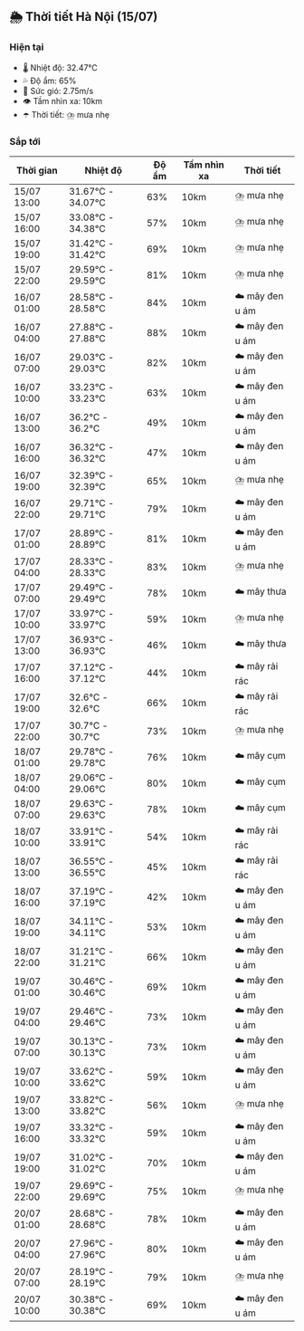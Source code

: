 ## 🌦️ Thời tiết Hà Nội (15/07)

### Hiện tại

- 🌡️ Nhiệt độ: 32.47℃
- 💦 Độ ẩm: 65%
- 💨 Sức gió: 2.75m/s
- 👁️ Tầm nhìn xa: 10km
- ☂️ Thời tiết: ⛈️ mưa nhẹ

### Sắp tới

| Thời gian | Nhiệt độ | Độ ẩm | Tầm nhìn xa | Thời tiết |
| --- | --- | --- | --- | --- |
| 15/07 13:00 | 31.67℃ - 34.07℃ | 63% | 10km | ⛈️ mưa nhẹ |
| 15/07 16:00 | 33.08℃ - 34.38℃ | 57% | 10km | ⛈️ mưa nhẹ |
| 15/07 19:00 | 31.42℃ - 31.42℃ | 69% | 10km | ⛈️ mưa nhẹ |
| 15/07 22:00 | 29.59℃ - 29.59℃ | 81% | 10km | ⛈️ mưa nhẹ |
| 16/07 01:00 | 28.58℃ - 28.58℃ | 84% | 10km | ☁️ mây đen u ám |
| 16/07 04:00 | 27.88℃ - 27.88℃ | 88% | 10km | ☁️ mây đen u ám |
| 16/07 07:00 | 29.03℃ - 29.03℃ | 82% | 10km | ☁️ mây đen u ám |
| 16/07 10:00 | 33.23℃ - 33.23℃ | 63% | 10km | ☁️ mây đen u ám |
| 16/07 13:00 | 36.2℃ - 36.2℃ | 49% | 10km | ☁️ mây đen u ám |
| 16/07 16:00 | 36.32℃ - 36.32℃ | 47% | 10km | ☁️ mây đen u ám |
| 16/07 19:00 | 32.39℃ - 32.39℃ | 65% | 10km | ⛈️ mưa nhẹ |
| 16/07 22:00 | 29.71℃ - 29.71℃ | 79% | 10km | ☁️ mây đen u ám |
| 17/07 01:00 | 28.89℃ - 28.89℃ | 81% | 10km | ☁️ mây đen u ám |
| 17/07 04:00 | 28.33℃ - 28.33℃ | 83% | 10km | ⛈️ mưa nhẹ |
| 17/07 07:00 | 29.49℃ - 29.49℃ | 78% | 10km | ☁️ mây thưa |
| 17/07 10:00 | 33.97℃ - 33.97℃ | 59% | 10km | ⛈️ mưa nhẹ |
| 17/07 13:00 | 36.93℃ - 36.93℃ | 46% | 10km | ☁️ mây thưa |
| 17/07 16:00 | 37.12℃ - 37.12℃ | 44% | 10km | ☁️ mây rải rác |
| 17/07 19:00 | 32.6℃ - 32.6℃ | 66% | 10km | ☁️ mây rải rác |
| 17/07 22:00 | 30.7℃ - 30.7℃ | 73% | 10km | ⛈️ mưa nhẹ |
| 18/07 01:00 | 29.78℃ - 29.78℃ | 76% | 10km | ☁️ mây cụm |
| 18/07 04:00 | 29.06℃ - 29.06℃ | 80% | 10km | ☁️ mây cụm |
| 18/07 07:00 | 29.63℃ - 29.63℃ | 78% | 10km | ☁️ mây cụm |
| 18/07 10:00 | 33.91℃ - 33.91℃ | 54% | 10km | ☁️ mây rải rác |
| 18/07 13:00 | 36.55℃ - 36.55℃ | 45% | 10km | ☁️ mây rải rác |
| 18/07 16:00 | 37.19℃ - 37.19℃ | 42% | 10km | ☁️ mây đen u ám |
| 18/07 19:00 | 34.11℃ - 34.11℃ | 53% | 10km | ☁️ mây đen u ám |
| 18/07 22:00 | 31.21℃ - 31.21℃ | 66% | 10km | ☁️ mây đen u ám |
| 19/07 01:00 | 30.46℃ - 30.46℃ | 69% | 10km | ☁️ mây đen u ám |
| 19/07 04:00 | 29.46℃ - 29.46℃ | 73% | 10km | ☁️ mây đen u ám |
| 19/07 07:00 | 30.13℃ - 30.13℃ | 73% | 10km | ☁️ mây đen u ám |
| 19/07 10:00 | 33.62℃ - 33.62℃ | 59% | 10km | ☁️ mây đen u ám |
| 19/07 13:00 | 33.82℃ - 33.82℃ | 56% | 10km | ⛈️ mưa nhẹ |
| 19/07 16:00 | 33.32℃ - 33.32℃ | 59% | 10km | ☁️ mây đen u ám |
| 19/07 19:00 | 31.02℃ - 31.02℃ | 70% | 10km | ☁️ mây đen u ám |
| 19/07 22:00 | 29.69℃ - 29.69℃ | 75% | 10km | ⛈️ mưa nhẹ |
| 20/07 01:00 | 28.68℃ - 28.68℃ | 78% | 10km | ☁️ mây đen u ám |
| 20/07 04:00 | 27.96℃ - 27.96℃ | 80% | 10km | ☁️ mây đen u ám |
| 20/07 07:00 | 28.19℃ - 28.19℃ | 79% | 10km | ⛈️ mưa nhẹ |
| 20/07 10:00 | 30.38℃ - 30.38℃ | 69% | 10km | ☁️ mây đen u ám |
